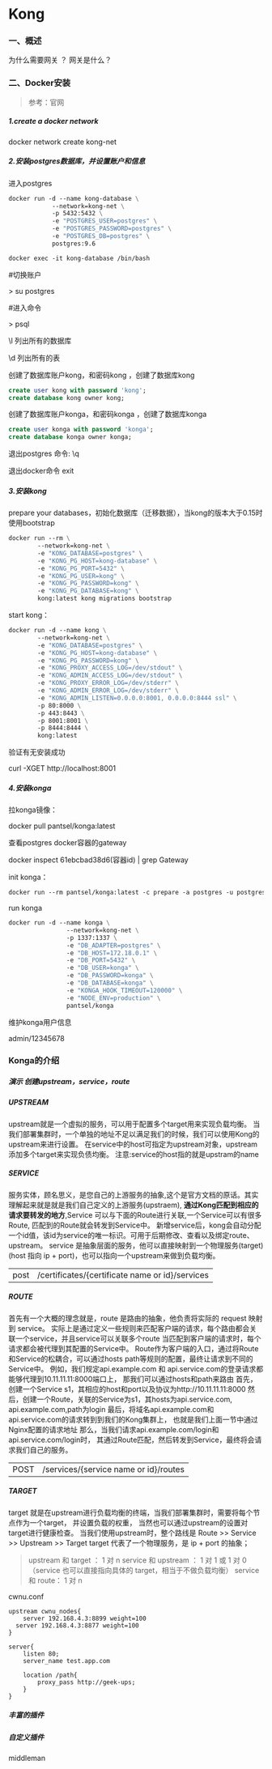 # Kong

### 一、概述

为什么需要网关 ？   网关是什么？  

### 二、Docker安装

> 参考：官网

##### 1.create a docker network

docker network create kong-net

##### 2.安装postgres数据库，并设置账户和信息

进入postgres

```dockerfile
docker run -d --name kong-database \
			--network=kong-net \
			-p 5432:5432 \
			-e "POSTGRES_USER=postgres" \
			-e "POSTGRES_PASSWORD=postgres" \
			-e "POSTGRES_DB=postgres" \
			postgres:9.6
```

```dockerfile
docker exec -it kong-database /bin/bash
```



\#切换账户

\> su postgres 

\#进入命令

\> psql



\l 列出所有的数据库

\d 列出所有的表



创建了数据库账户kong，和密码kong ，创建了数据库kong

```sql
create user kong with password 'kong';
create database kong owner kong;
```



创建了数据库账户konga，和密码konga ，创建了数据库konga

```sql
create user konga with password 'konga';
create database konga owner konga;
```



退出postgres 命令: \q

退出docker命令 exit



##### 3.安装kong

prepare your databases，初始化数据库（迁移数据），当kong的版本大于0.15时使用bootstrap

```dockerfile
docker run --rm \
		--network=kong-net \
		-e "KONG_DATABASE=postgres" \
		-e "KONG_PG_HOST=kong-database" \
		-e "KONG_PG_PORT=5432" \
		-e "KONG_PG_USER=kong" \
		-e "KONG_PG_PASSWORD=kong" \
		-e "KONG_PG_DATABASE=kong" \
		kong:latest kong migrations bootstrap
```



start kong：

```dockerfile
docker run -d --name kong \
		--network=kong-net \
		-e "KONG_DATABASE=postgres" \
		-e "KONG_PG_HOST=kong-database" \
		-e "KONG_PG_PASSWORD=kong" \
		-e "KONG_PROXY_ACCESS_LOG=/dev/stdout" \
		-e "KONG_ADMIN_ACCESS_LOG=/dev/stdout" \
		-e "KONG_PROXY_ERROR_LOG=/dev/stderr" \
		-e "KONG_ADMIN_ERROR_LOG=/dev/stderr" \
		-e "KONG_ADMIN_LISTEN=0.0.0.0:8001, 0.0.0.0:8444 ssl" \
		-p 80:8000 \
		-p 443:8443 \
		-p 8001:8001 \
		-p 8444:8444 \
		kong:latest
```

验证有无安装成功

curl -XGET http://localhost:8001



##### 4.安装konga

拉konga镜像：

docker pull pantsel/konga:latest



查看postgres docker容器的gateway 

docker inspect 61ebcbad38d6(容器id) | grep Gateway



init konga：

```dockerfile
docker run --rm pantsel/konga:latest -c prepare -a postgres -u postgresql://konga:konga@172.18.0.1:5432/konga
```



run konga

```dockerfile
docker run -d --name konga \
				--network=kong-net \
				-p 1337:1337 \
				-e "DB_ADAPTER=postgres" \
				-e "DB_HOST=172.18.0.1" \
				-e "DB_PORT=5432" \
				-e "DB_USER=konga" \
				-e "DB_PASSWORD=konga" \
				-e "DB_DATABASE=konga" \
				-e "KONGA_HOOK_TIMEOUT=120000" \
				-e "NODE_ENV=production" \
				pantsel/konga
```



维护konga用户信息

admin/12345678



### Konga的介绍

##### 演示 创建upstream，service，route



##### UPSTREAM

upstream就是一个虚拟的服务，可以用于配置多个target用来实现负载均衡。
当我们部署集群时，一个单独的地址不足以满足我们的时候，我们可以使用Kong的upstream来进行设置。
在service中的host可指定为upstream对象，upstream添加多个target来实现负债均衡。
注意:service的host指的就是upstram的name



##### SERVICE

服务实体，顾名思义，是您自己的上游服务的抽象,这个是官方文档的原话。其实理解起来就是就是我们自己定义的上游服务(upstraem),
**通过Kong匹配到相应的请求要转发的地方**,Service 可以与下面的Route进行关联,一个Service可以有很多Route,
匹配到的Route就会转发到Service中。
新增service后，kong会自动分配一个id值，该id为service的唯一标识。可用于后期修改、查看以及绑定route、upstream。
service 是抽象层面的服务，他可以直接映射到一个物理服务(target)(host 指向 ip + port)，也可以指向一个upstream来做到负载均衡。

|      |                                                 |
| ---- | ----------------------------------------------- |
| post | /certificates/{certificate name or id}/services |



##### ROUTE

首先有一个大概的理念就是，route 是路由的抽象，他负责将实际的 request 映射到 service。
实际上是通过定义一些规则来匹配客户端的请求，每个路由都会关联一个service，并且service可以关联多个route
当匹配到客户端的请求时，每个请求都会被代理到其配置的Service中。
Route作为客户端的入口，通过将Route和Service的松耦合，可以通过hosts path等规则的配置，最终让请求到不同的Service中。
例如，我们规定api.example.com 和 api.service.com的登录请求都能够代理到10.11.11.11:8000端口上，
那我们可以通过hosts和path来路由
首先，创建一个Service s1，其相应的host和port以及协议为http://10.11.11.11:8000
然后，创建一个Route，关联的Service为s1，其hosts为api.service.com, api.example.com,path为login
最后，将域名api.example.com和api.service.com的请求转到到我们的Kong集群上，
也就是我们上面一节中通过Nginx配置的请求地址
那么，当我们请求api.example.com/login和api.service.com/login时，
其通过Route匹配，然后转发到Service，最终将会请求我们自己的服务。

|      |                                       |
| ---- | ------------------------------------- |
| POST | /services/{service name or id}/routes |



##### TARGET

target 就是在upstream进行负载均衡的终端，当我们部署集群时，需要将每个节点作为一个target，
并设置负载的权重， 当然也可以通过upstream的设置对target进行健康检查。
当我们使用upstream时，整个路线是 Route >> Service >> Upstream >> Target
target 代表了一个物理服务，是 ip + port 的抽象；



> upstream 和 target ：   1 对 n
> service 和 upstream ： 1 对 1 或 1 对 0 （service 也可以直接指向具体的 target，相当于不做负载均衡）
> service 和 route：         1 对 n



cwnu.conf

```nginx
upstream cwnu_nodes{
	server 192.168.4.3:8899 weight=100
  server 192.168.4.3:8877 weight=100
}

server{
	listen 80;
	server_name test.app.com
	
	location /path{
		proxy_pass http://geek-ups;
	}
}
```



##### 丰富的插件

##### 自定义插件

middleman



